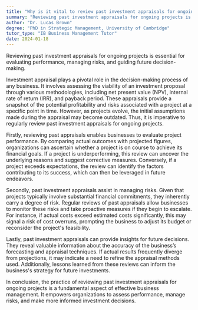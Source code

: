 ```yaml
---
title: "Why is it vital to review past investment appraisals for ongoing projects?"
summary: "Reviewing past investment appraisals for ongoing projects is vital to assess performance, manage risks, and inform future decisions."
author: "Dr. Lucas Brown"
degree: "PhD in Strategic Management, University of Cambridge"
tutor_type: "IB Business Management Tutor"
date: 2024-01-18
---
```


Reviewing past investment appraisals for ongoing projects is essential for evaluating performance, managing risks, and guiding future decision-making.

Investment appraisal plays a pivotal role in the decision-making process of any business. It involves assessing the viability of an investment proposal through various methodologies, including net present value (NPV), internal rate of return (IRR), and payback period. These appraisals provide a snapshot of the potential profitability and risks associated with a project at a specific point in time. However, as projects evolve, the initial assumptions made during the appraisal may become outdated. Thus, it is imperative to regularly review past investment appraisals for ongoing projects.

Firstly, reviewing past appraisals enables businesses to evaluate project performance. By comparing actual outcomes with projected figures, organizations can ascertain whether a project is on course to achieve its financial goals. If a project is underperforming, this review can uncover the underlying reasons and suggest corrective measures. Conversely, if a project exceeds expectations, the review can identify the factors contributing to its success, which can then be leveraged in future endeavors.

Secondly, past investment appraisals assist in managing risks. Given that projects typically involve substantial financial commitments, they inherently carry a degree of risk. Regular reviews of past appraisals allow businesses to monitor these risks and take proactive measures if they begin to escalate. For instance, if actual costs exceed estimated costs significantly, this may signal a risk of cost overruns, prompting the business to adjust its budget or reconsider the project's feasibility.

Lastly, past investment appraisals can provide insights for future decisions. They reveal valuable information about the accuracy of the business’s forecasting and appraisal techniques. If actual results frequently diverge from projections, it may indicate a need to refine the appraisal methods used. Additionally, lessons learned from these reviews can inform the business's strategy for future investments.

In conclusion, the practice of reviewing past investment appraisals for ongoing projects is a fundamental aspect of effective business management. It empowers organizations to assess performance, manage risks, and make more informed investment decisions.
    